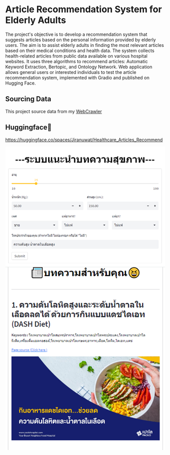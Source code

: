 # Article Recommendation System for Elderly Adults

The project's objective is to develop a recommendation system that suggests articles based on the personal information provided by elderly users. The aim is to assist elderly adults in finding the most relevant articles based on their medical conditions and health data. The system collects health-related articles from public data available on various hospital websites. It uses three algorithms to recommend articles: Automatic Keyword Extraction, Bertopic, and Ontology Network. Web application allows general users or interested individuals to test the article recommendation system, implemented with Gradio and published on Hugging Face.

## Sourcing Data
This project source data from my [WebCrawler](https://github.com/Mahmimi/WebCrawler)

## Huggingface🤗
https://huggingface.co/spaces/Jiranuwat/Healthcare_Articles_Recommend

![mainpage](mainpage.png)
![example](example.png)